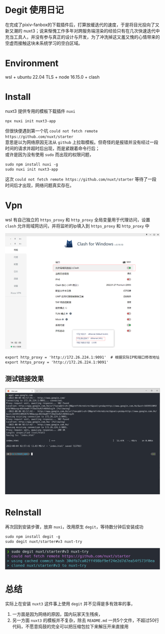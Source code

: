 # Degit 使用日记

在完成了pixiv-fanbox的下载插件后，打算放缓迭代的速度，于是将目光投向了又新又潮的 nuxt3；说来惭愧工作多年对跨服务端渲染的经验只有在几次快速迭代中充当工具人，并没有参与真正的设计与开发，为了冲洗掉这又羞又愧的心情带来的空虚而接触这块未系统学习的空白区域。

# Environment
wsl + ubuntu 22.04 TLS + node 16.15.0 + clash

# Install
nuxt3 提供专用的模板下载插件 `nuxi`
```
npx nuxi init nuxt3-app
```


但很快便遇到第一个坑 `could not fetch remote https://github.com/nuxt/starter`  
意思是以为网络原因无法从 `github` 上拉取模板。但奇怪的是报错并没有经过一段时间的请求并超时后出现，而是紧跟着命令行后；  
或许是因为没有使用 `sudo` 而出现的权限问题，
```
sudo npm install nuxi -g
sudo nuxi init nuxt3-app
```
这次 `could not fetch remote https://github.com/nuxt/starter` 等待了一段时间后才出现，网络问题真实存在。

# Vpn
wsl 有自己独立的 `https_proxy` 和 `http_proxy` 全局变量用于代理访问，设置 `clash` 允许局域网访问，并将监听的ip填入到 `https_proxy` 和 `http_proxy` 中  

![pic](./img/wsl_png.png)

```
export http_proxy = 'http://172.26.224.1:9091'  # 根据实际IP和端口修改地址
export https_proxy = 'http://172.26.224.1:9091'
```
## 测试链接效果

![pic](./img/wsl_terminal.png)

# ReInstall
再次回到安装步骤，放弃 `nuxi`，改用原生 `degit`，等待数分钟后安装成功
```
sudo npm install degit -g
sudo degit nuxt/starter#v3 nuxt-try
```
![pic](./img/nuxi.png)

# 总结
实际上在安装 `nuxt3` 这件事上使用 `degit` 并不见得是多有效率的事，
1. 一方面是因为网络的原因，国内玩家天生残疾，
2. 另一方面 `nuxt3` 的模板并不复杂，除去 `README.md` 一共5个文件，不超过50行代码，不愿意捣鼓的完全可以把压缩包拉下来解压开来直接用